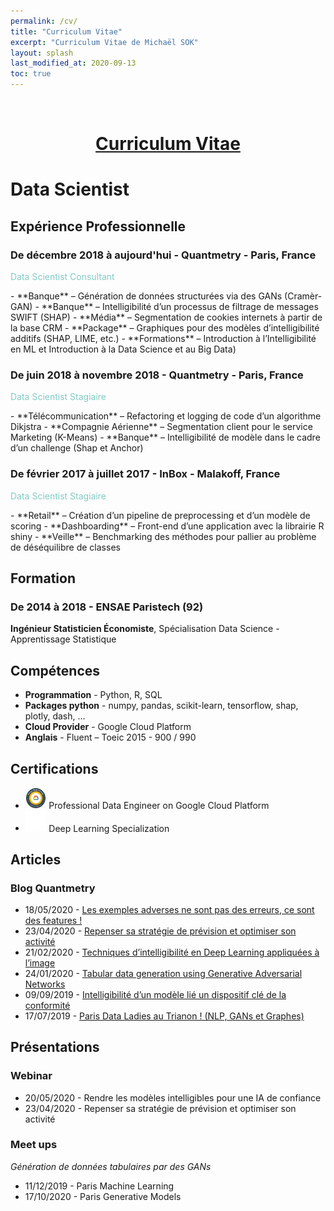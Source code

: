 ```yaml
---
permalink: /cv/
title: "Curriculum Vitae"
excerpt: "Curriculum Vitae de Michaël SOK"
layout: splash
last_modified_at: 2020-09-13
toc: true
---
```


<br>

<h1 align="center"><a href="/assets/downloads/CV_Michael_SOK.pdf" download="cv_michael_sok">Curriculum Vitae</a></h1>

# Data Scientist

## Expérience Professionnelle

### De décembre 2018 à aujourd'hui - Quantmetry - Paris, France
<p style="color:#80CBC4">Data Scientist Consultant</p>
- **Banque** – Génération de données structurées via des GANs (Cramèr-GAN)
- **Banque** – Intelligibilité d’un processus de filtrage de messages SWIFT (SHAP)
- **Média** – Segmentation de cookies internets à partir de la base CRM
- **Package** – Graphiques pour des modèles d’intelligibilité additifs (SHAP, LIME, etc.)
- **Formations** – Introduction à l’Intelligibilité en ML et Introduction à la Data Science et au Big Data)

### De juin 2018 à novembre 2018 - Quantmetry - Paris, France
<p style="color:#80CBC4">Data Scientist Stagiaire</p>
- **Télécommunication** – Refactoring et logging de code d’un algorithme Dikjstra
- **Compagnie Aérienne** – Segmentation client pour le service Marketing (K-Means) 
- **Banque** – Intelligibilité de modèle dans le cadre d’un challenge (Shap et Anchor)

### De février 2017 à juillet 2017 - InBox - Malakoff, France
<p style="color:#80CBC4">Data Scientist Stagiaire</p>
- **Retail** – Création d’un pipeline de preprocessing et d’un modèle de scoring
- **Dashboarding** – Front-end d’une application avec la librairie R shiny
- **Veille** – Benchmarking des méthodes pour pallier au problème de déséquilibre de classes

## Formation

### De 2014 à 2018 - ENSAE Paristech (92)
**Ingénieur Statisticien Économiste**, Spécialisation Data Science - Apprentissage Statistique

## Compétences

- **Programmation** - Python, R, SQL
- **Packages python** - numpy, pandas, scikit-learn, tensorflow, shap, plotly, dash, ...
- **Cloud Provider** - Google Cloud Platform
- **Anglais** - Fluent – Toeic 2015 - 900 / 990

## Certifications

- <img style="width:7%;height:7%" src="/assets/images/gcp.png" alt="Overlay"> Professional Data Engineer on Google Cloud Platform
- <img style="width:7%;height:7%" src="/assets/images/deeplearningreverse.png" alt="Overlay"> Deep Learning Specialization

## Articles
### Blog Quantmetry

- 18/05/2020 - [Les exemples adverses ne sont pas des erreurs, ce sont des features !](https://www.quantmetry.com/exemples-adverses-erreurs-features/)
- 23/04/2020 - [Repenser sa stratégie de prévision et optimiser son activité](https://www.quantmetry.com/strategie-prevision-optimiser-activite/)
- 21/02/2020 - [Techniques d’intelligibilité en Deep Learning appliquées à l’image](https://www.quantmetry.com/intelligibilite-deep-learning-image)
- 24/01/2020 - [Tabular data generation using Generative Adversarial Networks](https://www.quantmetry.com/tabular-data-generation-using-generative-adversarial-networks/)
- 09/09/2019 - [Intelligibilité d’un modèle lié un dispositif clé de la conformité](https://www.quantmetry.com/intelligibilite-dun-modele-lie-un-dispositif-cle-de-la-conformite/)
- 17/07/2019 - [Paris Data Ladies au Trianon ! (NLP, GANs et Graphes)](https://www.quantmetry.com/paris-data-ladies-au-trianon-nlp-gans-et-graphes/)

## Présentations

### Webinar
- 20/05/2020 - Rendre les modèles intelligibles pour une IA de confiance
- 23/04/2020 - Repenser sa stratégie de prévision et optimiser son activité

### Meet ups
*Génération de données tabulaires par des GANs*
- 11/12/2019 - Paris Machine Learning
- 17/10/2020 - Paris Generative Models
